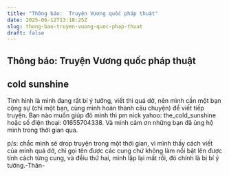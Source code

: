 ```yaml
---
title: "Thông báo:  Truyện Vương quốc pháp thuật"
date: 2025-06-12T13:18:25Z
slug: thong-bao-truyen-vuong-quoc-phap-thuat
draft: false
---
```


## Thông báo:  Truyện Vương quốc pháp thuật

## cold sunshine

Tình hình là mình đang rất bí ý tưởng, viết thì quá dở, nên mình cần một bạn cộng sự (chỉ một bạn, cùng mình hoàn thành câu chuyện)  để viết tiếp truyện.
Bạn nào muốn giúp đõ mình thì pm nick yahoo: the_cold_sunshine
hoặc số điện thoại: 01655704338.
Và mình cảm ơn những bạn đã ủng hộ mình trong thời gian qua.
 
p/s: chắc mình sẽ drop truyện trong một thời gian, vì mình thấy cách viết của mình quá dở, chỉ gọi tên được các cung chứ không làm nổi bật lên được tính cách từng cung, và đềiu thứ hai, mình lặp lại mất rồi, đó chính là bị bí ý tưởng.​-Thân-​